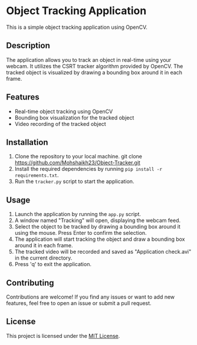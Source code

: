 # Object Tracking Application

This is a simple object tracking application using OpenCV.

## Description

The application allows you to track an object in real-time using your webcam. It utilizes the CSRT tracker algorithm provided by OpenCV. The tracked object is visualized by drawing a bounding box around it in each frame.

## Features

- Real-time object tracking using OpenCV
- Bounding box visualization for the tracked object
- Video recording of the tracked object

## Installation

1. Clone the repository to your local machine.
   git clone <https://github.com/Mohshaikh23/Object-Tracker.git>
2. Install the required dependencies by running `pip install -r requirements.txt`.
3. Run the `tracker.py` script to start the application.

## Usage

1. Launch the application by running the `app.py` script.
2. A window named "Tracking" will open, displaying the webcam feed.
3. Select the object to be tracked by drawing a bounding box around it using the mouse. Press Enter to confirm the selection.
4. The application will start tracking the object and draw a bounding box around it in each frame.
5. The tracked video will be recorded and saved as "Application check.avi" in the current directory.
6. Press 'q' to exit the application.

## Contributing

Contributions are welcome! If you find any issues or want to add new features, feel free to open an issue or submit a pull request.

## License

This project is licensed under the [MIT License](LICENSE).

